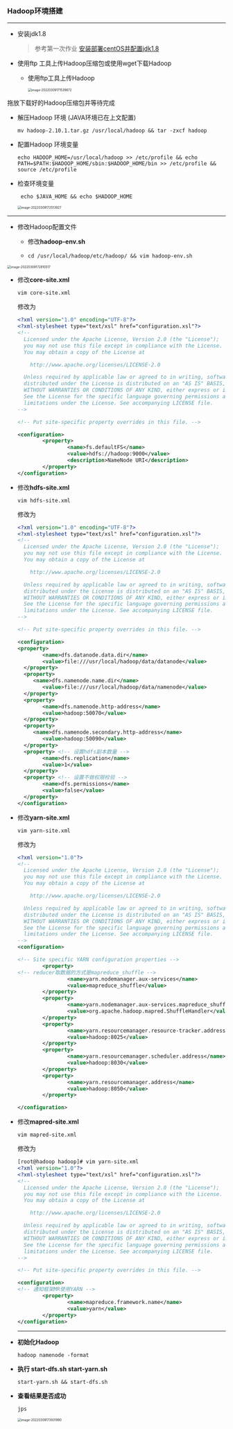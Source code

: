 ### Hadoop环境搭建

----

* 安装jdk1.8

  > 参考第一次作业 [安装部署centOS并配置jdk1.8](https://github.com/GnaixEuy/SharingSky-SE2019-20212/blob/main/大数据技术/第一次作业/12班操作需求及详情.md)

* 使用ftp 工具上传Hadoop压缩包或使用wget下载Hadoop

  * 使用ftp工具上传Hadoop

    <img src="Images.assets/image-20220309171539672.png" alt="image-20220309171539672" style="zoom:50%;" />

拖放下载好的Hadoop压缩包并等待完成

* 解压Hadoop 环境 (JAVA环境已在上文配置)

  ```shell
  mv hadoop-2.10.1.tar.gz /usr/local/hadoop && tar -zxcf hadoop 
  ```

* 配置Hadoop 环境变量

  ```shell
  echo HADOOP_HOME=/usr/local/hadoop >> /etc/profile && echo PATH=$PATH:$HADOOP_HOME/sbin:$HADOOP_HOME/bin >> /etc/profile && source /etc/profile
  ```

* 检查环境变量

  ```shell
   echo $JAVA_HOME && echo $HADOOP_HOME
  ```

  <img src="Images.assets/image-20220309172513927.png" alt="image-20220309172513927" style="zoom:50%;" />

---

* 修改Hadoop配置文件

  * 修改**hadoop-env.sh**

  * ```she
    cd /usr/local/hadoop/etc/hadoop/ && vim hadoop-env.sh

<img src="Images.assets/image-20220309172810517.png" alt="image-20220309172810517" style="zoom:50%;" />

- 修改**core-site.xml**

  ```shell
  vim core-site.xml
  ```

  修改为

  ```xml
  <?xml version="1.0" encoding="UTF-8"?>
  <?xml-stylesheet type="text/xsl" href="configuration.xsl"?>
  <!--
    Licensed under the Apache License, Version 2.0 (the "License");
    you may not use this file except in compliance with the License.
    You may obtain a copy of the License at
  
      http://www.apache.org/licenses/LICENSE-2.0
  
    Unless required by applicable law or agreed to in writing, software
    distributed under the License is distributed on an "AS IS" BASIS,
    WITHOUT WARRANTIES OR CONDITIONS OF ANY KIND, either express or implied.
    See the License for the specific language governing permissions and
    limitations under the License. See accompanying LICENSE file.
  -->
  
  <!-- Put site-specific property overrides in this file. -->
  
  <configuration>
          <property>
                  <name>fs.defaultFS</name>
                  <value>hdfs://hadoop:9000</value>
                  <description>NameNode URI</description>
          </property>
  </configuration>
  ```

* 修改**hdfs-site.xml**

  ```shell
  vim hdfs-site.xml
  ```

  修改为

  ```xml
  <?xml version="1.0" encoding="UTF-8"?>
  <?xml-stylesheet type="text/xsl" href="configuration.xsl"?>
  <!--
    Licensed under the Apache License, Version 2.0 (the "License");
    you may not use this file except in compliance with the License.
    You may obtain a copy of the License at
  
      http://www.apache.org/licenses/LICENSE-2.0
  
    Unless required by applicable law or agreed to in writing, software
    distributed under the License is distributed on an "AS IS" BASIS,
    WITHOUT WARRANTIES OR CONDITIONS OF ANY KIND, either express or implied.
    See the License for the specific language governing permissions and
    limitations under the License. See accompanying LICENSE file.
  -->
  
  <!-- Put site-specific property overrides in this file. -->
  
  <configuration>
  <property>
          <name>dfs.datanode.data.dir</name>
          <value>file:///usr/local/hadoop/data/datanode</value>
    </property>
    <property>
       <name>dfs.namenode.name.dir</name>
          <value>file:///usr/local/hadoop/data/namenode</value>
    </property>
    <property>
          <name>dfs.namenode.http-address</name>
          <value>hadoop:50070</value>
    </property>
    <property>
       <name>dfs.namenode.secondary.http-address</name>
          <value>hadoop:50090</value>
    </property>
    <property> <!-- 设置hdfs副本数量 -->
          <name>dfs.replication</name>
          <value>1</value>
    </property>
    <property> <!-- 设置不做权限校验 -->
          <name>dfs.permissions</name>
          <value>false</value>
    </property>
  </configuration>
  ```

* 修改**yarn-site.xml**

  ```shell
  vim yarn-site.xml
  ```

  修改为

  ```xml
  <?xml version="1.0"?>
  <!--
    Licensed under the Apache License, Version 2.0 (the "License");
    you may not use this file except in compliance with the License.
    You may obtain a copy of the License at
  
      http://www.apache.org/licenses/LICENSE-2.0
  
    Unless required by applicable law or agreed to in writing, software
    distributed under the License is distributed on an "AS IS" BASIS,
    WITHOUT WARRANTIES OR CONDITIONS OF ANY KIND, either express or implied.
    See the License for the specific language governing permissions and
    limitations under the License. See accompanying LICENSE file.
  -->
  <configuration>
  
  <!-- Site specific YARN configuration properties -->
          <property>
  <!-- reducer取数据的方式是mapreduce_shuffle -->
                  <name>yarn.nodemanager.aux-services</name>
                  <value>mapreduce_shuffle</value>
          </property>
          <property>
                  <name>yarn.nodemanager.aux-services.mapreduce_shuffle.class</name>
                  <value>org.apache.hadoop.mapred.ShuffleHandler</value>
          </property>
          <property>
                  <name>yarn.resourcemanager.resource-tracker.address</name>
                  <value>hadoop:8025</value>
          </property>
          <property>
                  <name>yarn.resourcemanager.scheduler.address</name>
                  <value>hadoop:8030</value>
          </property>
          <property>
                  <name>yarn.resourcemanager.address</name>
                  <value>hadoop:8050</value>
          </property>
  
  </configuration>
  ```

* 修改**mapred-site.xml**

  ```she
  vim mapred-site.xml
  ```

  修改为

  ```xml
  [root@hadoop hadoop]# vim yarn-site.xml
  <?xml version="1.0"?>
  <?xml-stylesheet type="text/xsl" href="configuration.xsl"?>
  <!--
    Licensed under the Apache License, Version 2.0 (the "License");
    you may not use this file except in compliance with the License.
    You may obtain a copy of the License at
  
      http://www.apache.org/licenses/LICENSE-2.0
  
    Unless required by applicable law or agreed to in writing, software
    distributed under the License is distributed on an "AS IS" BASIS,
    WITHOUT WARRANTIES OR CONDITIONS OF ANY KIND, either express or implied.
    See the License for the specific language governing permissions and
    limitations under the License. See accompanying LICENSE file.
  -->
  
  <!-- Put site-specific property overrides in this file. -->
  
  <configuration>
  <!-- 通知框架MR使用YARN -->
          <property>
                  <name>mapreduce.framework.name</name>
                  <value>yarn</value>
          </property>
  </configuration>
  ```

  ----

* **初始化Hadoop**

  ```shell
  hadoop namenode -format
  ```

* **执行 start-dfs.sh start-yarn.sh**

  ``` shell
  start-yarn.sh && start-dfs.sh

* **查看结果是否成功**

  ```shell
  jps
  ```

  <img src="Images.assets/image-20220309173931990.png" alt="image-20220309173931990" style="zoom:50%;" />